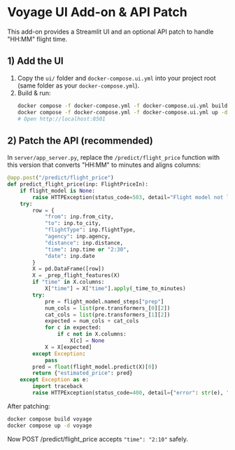 
# Voyage UI Add-on & API Patch

This add-on provides a Streamlit UI and an optional API patch to handle "HH:MM" flight time.

## 1) Add the UI
1. Copy the `ui/` folder and `docker-compose.ui.yml` into your project root (same folder as your `docker-compose.yml`).
2. Build & run:
   ```bash
   docker compose -f docker-compose.yml -f docker-compose.ui.yml build ui
   docker compose -f docker-compose.yml -f docker-compose.ui.yml up -d ui
   # Open http://localhost:8501
   ```

## 2) Patch the API (recommended)

In `server/app_server.py`, replace the `/predict/flight_price` function with this version that converts "HH:MM" to minutes and aligns columns:

```python
@app.post("/predict/flight_price")
def predict_flight_price(inp: FlightPriceIn):
    if flight_model is None:
        raise HTTPException(status_code=503, detail="Flight model not loaded.")
    try:
        row = {
            "from": inp.from_city,
            "to": inp.to_city,
            "flightType": inp.flightType,
            "agency": inp.agency,
            "distance": inp.distance,
            "time": inp.time or "2:30",
            "date": inp.date
        }
        X = pd.DataFrame([row])
        X = _prep_flight_features(X)
        if "time" in X.columns:
            X["time"] = X["time"].apply(_time_to_minutes)
        try:
            pre = flight_model.named_steps["prep"]
            num_cols = list(pre.transformers_[0][2])
            cat_cols = list(pre.transformers_[1][2])
            expected = num_cols + cat_cols
            for c in expected:
                if c not in X.columns:
                    X[c] = None
            X = X[expected]
        except Exception:
            pass
        pred = float(flight_model.predict(X)[0])
        return {"estimated_price": pred}
    except Exception as e:
        import traceback
        raise HTTPException(status_code=400, detail={"error": str(e), "trace": traceback.format_exc()})
```

After patching:
```bash
docker compose build voyage
docker compose up -d voyage
```
Now POST /predict/flight_price accepts `"time": "2:10"` safely.
